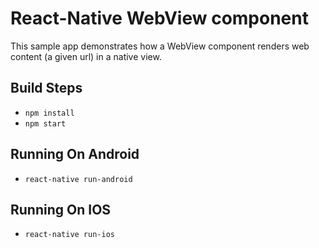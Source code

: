# React-Native WebView component

This sample app demonstrates how a WebView component renders web content (a given url) in a native view.


## Build Steps

* `npm install`
* `npm start`

## Running On Android

* `react-native run-android`

## Running On IOS

* `react-native run-ios`
